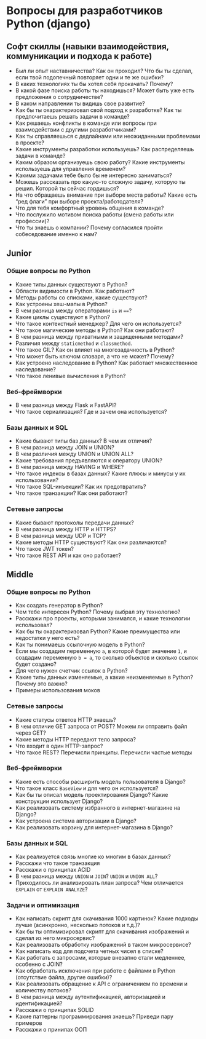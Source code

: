 # Вопросы для разработчиков Python (django)

## Софт скиллы (навыки взаимодействия, коммуникации и подхода к работе)

* Был ли опыт наставничества? Как он проходил? Что бы ты сделал, если твой подопечный повторяет одни и те же ошибки?
* В каких технологиях ты бы хотел себя прокачать? Почему?
* В какой фазе поиска работы ты находишься? Может быть уже есть предложения о сотрудничестве?
* В каком направлении ты видишь свое развитие?
* Как бы ты охарактеризовал свой подход к разработке? Как ты предпочитаешь решать задачи в команде?
* Как решаешь конфликты в команде или вопросы при взаимодействии с другими разработчиками?
* Как ты справляешься с дедлайнами или неожиданными проблемами в проекте?
* Какие инструменты разработки используешь? Как распределяешь задачи в команде?
* Каким образом организуешь свою работу? Какие инструменты используешь для управления временем?
* Какими задачами тебе было бы не интересно заниматься?
* Можешь рассказать про какую-то сложную задачу, которую ты решил. Которой ты сейчас гордишься?
* На что обращаешь внимание при выборе места работы? Какие есть “ред флаги” при выборе проекта/работодателя?
* Что для тебя комфортный уровень общения в команде?
* Что послужило мотивом поиска работы (смена работы или профессии)?
* Что ты знаешь о компании? Почему согласился пройти собеседование именно к нам?


## Junior

### Общие вопросы по Python

* Какие типы данных существуют в Python?
* Области видимости в Python. Как работают?
* Методы работы со списками, какие существуют?
* Как устроены хеш-мапы в Python?
* В чем разница между операторами `is` и `==`?
* Какие циклы существуют в Python?
* Что такое контекстный менеджер? Для чего он используется?
* Что такое магические методы в Python? Как они работают?
* В чем разница между приватными и защищенными методами?
* Различия между `staticmethod` и `classmethod`.
* Что такое GIL? Как он влияет на многозадачность в Python?
* Что может быть ключом словаря, а что не может? Почему?
* Как устроено наследование в Python? Как работает множественное наследование?
* Что такое ленивые вычисления в Python?

### Веб-фреймворки

* В чем разница между Flask и FastAPI?
* Что такое сериализация? Где и зачем она используется?

### Базы данных и SQL

* Какие бывают типы баз данных? В чем их отличия?
* В чем разница между JOIN и UNION?
* В чем различия между UNION и UNION ALL?
* Какие требования предъявляются к оператору UNION?
* В чем разница между HAVING и WHERE?
* Что такое индексы в базах данных? Какие плюсы и минусы у их использования?
* Что такое SQL-инъекции? Как их предотвратить?
* Что такое транзакции? Как они работают?

### Сетевые запросы

* Какие бывают протоколы передачи данных?
* В чем разница между HTTP и HTTPS?
* В чем разница между UDP и TCP?
* Какие методы HTTP существуют? Как они различаются?
* Что такое JWT токен?
* Что такое REST API и как оно работает?

## Middle

### Общие вопросы по Python

* Как создать генератор в Python?
* Чем тебе интересен Python? Почему выбрал эту технологию?
* Расскажи про проекты, которыми занимался, и какие технологии использовал?
* Как бы ты охарактеризовал Python? Какие преимущества или недостатки у него есть?
* Как ты понимаешь ссылочную модель в Python?
* Если мы создадим переменную `a`, в которой будет значение `1`, и создадим переменную `b = a`, то сколько объектов и сколько ссылок будет создано?
* Для чего нужен счетчик ссылок в Python?
* Какие типы данных изменяемые, а какие неизменяемые в Python? Почему это важно?
* Примеры использования моков

### Сетевые запросы

* Какие статусы ответов HTTP знаешь?
* В чем отличие GET запроса от POST? Можем ли отправить файл через GET?
* Какие методы HTTP передают тело запроса?
* Что входит в один HTTP-запрос?
* Что такое REST? Перечисли принципы. Перечисли частые методы

### Веб-фреймворки

* Какие есть способы расширить модель пользователя в Django?
* Что такое класс `BaseView` и для чего он используется?
* Как бы ты описал модель проектирования Django? Какие конструкции использует Django?
* Как реализовать систему избранного в интернет-магазине на Django?
* Как устроена система авторизации в Django?
* Как реализовать корзину для интернет-магазина в Django?

### Базы данных и SQL

* Как реализуется связь многие ко многим в базах данных?
* Расскажи что такое транзакция
* Расскажи о принципах ACID
* В чем разница между `UNION` и `JOIN`? `UNION` и `UNION ALL`?
* Приходилось ли анализировать план запроса? Чем отличается `EXPLAIN` от `EXPLAIN ANALYZE`?

### Задачи и оптимизация

* Как написать скрипт для скачивания 1000 картинок? Какие подходы лучше (асинхронно, несколько потоков и т.д.)?
* Как бы ты оптимизировал скрипт для скачивания изображений и сделал из него микросервис?
* Как реализовать обработку изображений в таком микросервисе?
* Как написать код для подсчета четных чисел в списке?
* Как работать с запросами, которые внезапно стали медленнее, особенно с JOIN?
* Как обработать исключения при работе с файлами в Python (отсутствие файла, другие ошибки)?
* Как реализовать обращение к API с ограничением по времени и количеству потоков?
* В чем разница между аутентификацией, авторизацией и идентификацией?
* Расскажи о принципах SOLID
* Какие паттерны программирования знаешь? Приведи пару примеров
* Расскажи о принипах ООП
